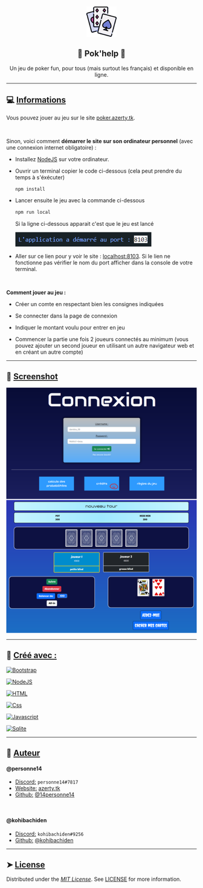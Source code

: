 <!-- PROJECT INFO -->
<br/>
<div align="center">
  <a href="https://github.com/14personne14/poker_projet_nsi">
    <img src="public/icons/poker.png" alt="Icon" width="80" height="80">
  </a>

  <h2 align="center">
    🔵 <b>Pok'help</b> 🔵
  </h2>

  <p align="center">
    Un jeu de poker fun, pour tous (mais surtout les français) et disponible en ligne.
  </p>
</div>

---

<!-- USAGE -->

## 💻 <ins>**Informations**</ins>

Vous pouvez jouer au jeu sur le site [poker.azerty.tk](https://poker.azerty.tk).

<br/>

Sinon, voici comment **démarrer le site sur son ordinateur personnel** (avec une connexion internet obligatoire) :

-   Installez [NodeJS](https://nodejs.org/en/download) sur votre ordinateur.
-   Ouvrir un terminal copier le code ci-dessous (cela peut prendre du temps à s'éxécuter)
    ```console
    npm install
    ```
-   Lancer ensuite le jeu avec la commande ci-dessous

    ```bash
    npm run local
    ```

    Si la ligne ci-dessous apparait c'est que le jeu est lancé

    ![IMG_ligne_code](./public/images/screenshots/code_line.png)

-   Aller sur ce lien pour y voir le site : [localhost:8103](http://localhost:8103/). Si le lien ne fonctionne pas vérifier le nom du port afficher dans la console de votre terminal.

<br/>

**Comment jouer au jeu :**

-   Créer un comte en respectant bien les consignes indiquées

-   Se connecter dans la page de connexion

-   Indiquer le montant voulu pour entrer en jeu

-   Commencer la partie une fois 2 joueurs connectés au minimum (vous pouvez ajouter un second joueur en utilisant un autre navigateur web et en créant un autre compte)

---

<!-- SCREENSHOT -->

## 📲 <ins>**Screenshot**</ins>

![Image_1](./public/images/screenshots/connexion_example.png)
![Image_2](./public/images/screenshots/game_example.png)

---

<!-- BUILT WHIT -->

## 🔧 <ins>**Créé avec :**</ins>

[![Bootstrap][Bootstrap]][Bootstrap-url]

[![NodeJS][Nodejs]][Nodejs-url]

[![HTML][Html]][Html-url]

[![Css][Css]][Css-url]

[![Javascript][Javascript]][Javascript-url]

[![Sqlite][Sqlite]][Sqlite-url]

---

<!-- AUTHOR -->

## 🙇 <ins>**Auteur**</ins>

#### @personne14

-   <ins>Discord:</ins> `personne14#7817`
-   <ins>Website:</ins> [azerty.tk][Website-url]
-   <ins>Github:</ins> [@14personne14][Github-url]

<br/>

#### @kohibachiden

-   <ins>Discord:</ins> `kohibachiden#9256`
-   <ins>Github:</ins> [@kohibachiden][Github-url-2]

---

<!-- LICENCE -->

## ➤ <ins>**License**</ins>

Distributed under the <ins>_MIT License_</ins>. See [LICENSE][Licence-url] for more information.

<!-- MARKDOWN LINKS & IMAGES -->
<!-- https://shields.io/ -->

[Website-url]: https://azerty.tk/
[Github-url]: https://github.com/14personne14
[Github-url-2]: https://github.com/kohibachiden
[Licence-url]: https://en.wikipedia.org/wiki/MIT_License
[screenshot]: public/screenshot/connexion_example.png
[Python]: https://img.shields.io/badge/python-346E9E?style=for-the-badge&logo=python&logoColor=white
[Python-url]: https://python.org/
[Php]: https://img.shields.io/badge/PHP-20232A?style=for-the-badge&logo=php&logoColor=white
[Php-url]: https://php.net/
[Bootstrap]: https://img.shields.io/badge/Bootstrap-563D7C?style=for-the-badge&logo=bootstrap&logoColor=white
[Bootstrap-url]: https://getbootstrap.com/
[JQuery]: https://img.shields.io/badge/jQuery-0769AD?style=for-the-badge&logo=jquery&logoColor=white
[JQuery-url]: https://jquery.com/
[Nodejs]: https://img.shields.io/badge/Node.JS-499537?style=for-the-badge&logo=node.js&logoColor=white
[Nodejs-url]: https://nodejs.org/
[Html]: https://img.shields.io/badge/html-DD4B25?style=for-the-badge&logo=html5&logoColor=white
[Html-url]: https://developer.mozilla.org/fr/docs/Web/HTML
[Javascript]: https://img.shields.io/badge/Javascript-EFD81D?style=for-the-badge&logo=javascript&logoColor=black&textColor=black
[Javascript-url]: https://developer.mozilla.org/fr/docs/Web/JavaScript
[Discordpy]: https://img.shields.io/badge/Discord.py-2D2D2D?style=for-the-badge&logo=discord&logoColor=white
[Discordpy-url]: https://discordpy.readthedocs.io/en/stable/
[Sqlite]: https://img.shields.io/badge/Sqlite-0F7BC8?style=for-the-badge&logo=sqlite&logoColor=white
[Sqlite-url]: https://sqlite.org/
[Css]: https://img.shields.io/badge/Css-214CE5?style=for-the-badge&logo=css3&logoColor=white
[Css-url]: https://developer.mozilla.org/fr/docs/Web/CSS
